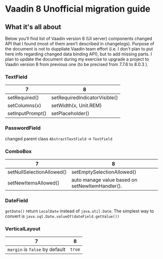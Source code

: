 # Vaadin 8 Unofficial migration guide

## What it's all about
Below you’ll find list of Vaadin version 8 (UI server) components changed API that I found (most of them aren’t described in changelogs). Purpose of the document is not to duppliate Vaadin team effort (i.e. I don't plan to put here info regarding changed data binding API), but to add missing parts.
I plan to update the document during my exercise to upgrade a project to Vaadin version 8 from previous one (to be precised from 7.7.6 to 8.0.3 ).

### TextField
7 | 8
------------ | -------------
setRequired() | setRequiredIndicatorVisible()
setColumns(x) | setWidth(x, Unit.REM)
setInputPrompt() | setPlaceholder()

### PasswordField
changed parent class ```AbstractTextField``` -> ```TextField```

### ComboBox
7 | 8
------------ | -------------
setNullSelectionAllowed() | setEmptySelectionAllowed()
setNewItemsAllowed() | auto manage value based on setNewItemHandler().

### DateField
```getDate()``` return ```LocalDate``` instead of ```java.util.Date```. The simplest way to convert is ```java.sql.Date.valueOf(dateField.getValue())```

### VerticalLayout
7 | 8
------------ | -------------
```margin``` is ```false``` by default | ```true```
